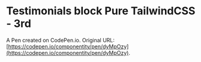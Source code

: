 # Testimonials block Pure TailwindCSS - 3rd

A Pen created on CodePen.io. Original URL: [https://codepen.io/componentity/pen/dyMpOzy](https://codepen.io/componentity/pen/dyMpOzy).


